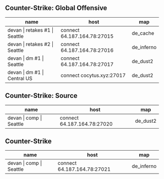 ## Counter-Strike: Global Offensive

| name | host | map |
| ---- | ---- | --- |
| devan &#124; retakes #1 &#124; Seattle | connect 64.187.164.78:27015 | de_cache |
| devan &#124; retakes #2 &#124; Seattle | connect 64.187.164.78:27016 | de_inferno |
| devan &#124; dm #1 &#124; Seattle | connect 64.187.164.78:27017 | de_dust2 |
| devan &#124; dm #1 &#124; Central US | connect cocytus.xyz:27017 | de_dust2 |

## Counter-Strike: Source

| name | host | map |
| ---- | ---- | --- |
| devan &#124; comp &#124; Seattle | connect 64.187.164.78:27020 | de_dust2 |

## Counter-Strike

| name | host | map |
| ---- | ---- | --- |
| devan &#124; comp &#124; Seattle | connect 64.187.164.78:27021 | de_inferno |